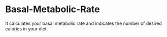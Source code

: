 # Basal-Metabolic-Rate
It calculates your basal metabolic rate and indicates the number of desired calories in your diet.
